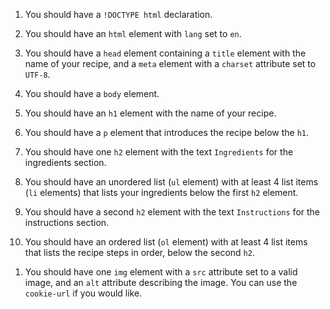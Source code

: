 1. You should have a `!DOCTYPE html` declaration.

1. You should have an `html` element with `lang` set to `en`.

1. You should have a `head` element containing a `title` element with the name of your recipe, and a `meta` element with a `charset` attribute set to `UTF-8`.

1. You should have a `body` element.

1. You should have an `h1` element with the name of your recipe.

1. You should have a `p` element that introduces the recipe below the `h1`.

1. You should have one `h2` element with the text `Ingredients` for the ingredients section.

1. You should have an unordered list (`ul` element) with at least 4 list items (`li` elements) that lists your ingredients below the first `h2` element.

1. You should have a second `h2` element with the text `Instructions` for the instructions section.

1. You should have an ordered list (`ol` element) with at least 4 list items that lists the recipe steps in order, below the second `h2`.

<!--TODO: change src when img is on the cdn -->
1. You should have one `img` element with a `src` attribute set to a valid image, and an `alt` attribute describing the image. You can use the `cookie-url` if you would like.
